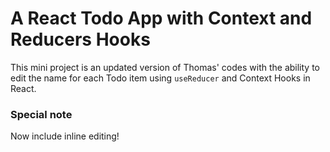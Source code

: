 # A React Todo App with Context and Reducers Hooks

This mini project is an updated version of Thomas' codes with the ability to edit the name for each Todo item using `useReducer` and Context Hooks in React.

### Special note
Now include inline editing!
